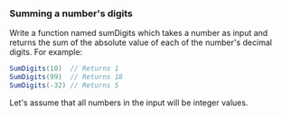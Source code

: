 ### Summing a number's digits

Write a function named sumDigits which takes a number as input and returns the sum of the absolute value of each of the number's decimal digits. For example:
```c#
SumDigits(10)  // Returns 1
SumDigits(99)  // Returns 18
SumDigits(-32) // Returns 5
```
Let's assume that all numbers in the input will be integer values.

